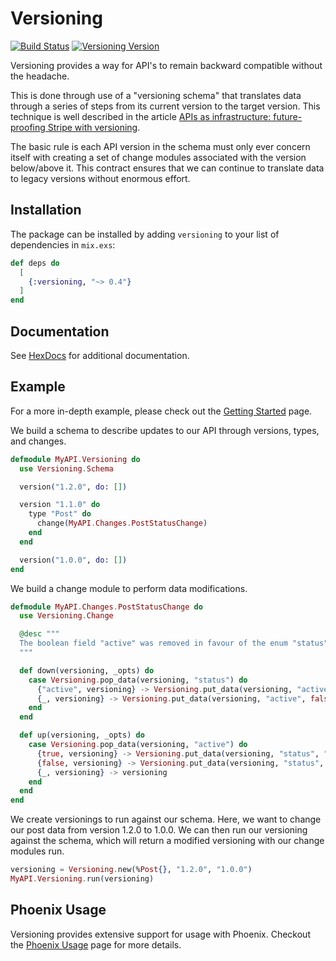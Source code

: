 # Versioning

[![Build Status](https://travis-ci.org/nsweeting/versioning.svg?branch=master)](https://travis-ci.org/nsweeting/versioning)
[![Versioning Version](https://img.shields.io/hexpm/v/versioning.svg)](https://hex.pm/packages/versioning)

Versioning provides a way for API's to remain backward compatible without the headache.

This is done through use of a "versioning schema" that translates data through a series
of steps from its current version to the target version. This technique is well
described in the article [APIs as infrastructure: future-proofing Stripe with versioning](https://stripe.com/blog/api-versioning).

The basic rule is each API version in the schema must only ever concern itself with
creating a set of change modules associated with the version below/above it. This
contract ensures that we can continue to translate data to legacy versions without
enormous effort.

## Installation

The package can be installed by adding `versioning` to your list of dependencies in `mix.exs`:

```elixir
def deps do
  [
    {:versioning, "~> 0.4"}
  ]
end
```

## Documentation

See [HexDocs](https://hexdocs.pm/versioning) for additional documentation.

## Example

For a more in-depth example, please check out the [Getting Started](https://hexdocs.pm/versioning/getting-started.html) page.

We build a schema to describe updates to our API through versions, types, and changes.

```elixir
defmodule MyAPI.Versioning do
  use Versioning.Schema

  version("1.2.0", do: [])

  version "1.1.0" do
    type "Post" do
      change(MyAPI.Changes.PostStatusChange)
    end
  end

  version("1.0.0", do: [])
end
```

We build a change module to perform data modifications.

```elixir
defmodule MyAPI.Changes.PostStatusChange do
  use Versioning.Change

  @desc """
  The boolean field "active" was removed in favour of the enum "status".
  """

  def down(versioning, _opts) do
    case Versioning.pop_data(versioning, "status") do
      {"active", versioning} -> Versioning.put_data(versioning, "active", true)
      {_, versioning} -> Versioning.put_data(versioning, "active", false)
    end
  end

  def up(versioning, _opts) do
    case Versioning.pop_data(versioning, "active") do
      {true, versioning} -> Versioning.put_data(versioning, "status", "active")
      {false, versioning} -> Versioning.put_data(versioning, "status", "hidden")
      {_, versioning} -> versioning
    end
  end
end
```

We create versionings to run against our schema. Here, we want to change our
post data from version 1.2.0 to 1.0.0. We can then run our versioning against
the schema, which will return a modified versioning with our change modules run.

```elixir
versioning = Versioning.new(%Post{}, "1.2.0", "1.0.0")
MyAPI.Versioning.run(versioning)
```

## Phoenix Usage

Versioning provides extensive support for usage with Phoenix. Checkout the [Phoenix Usage](https://hexdocs.pm/versioning/phoenix-usage.html) page for more details.
